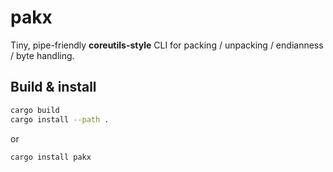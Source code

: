 # pakx

Tiny, pipe-friendly **coreutils-style** CLI for packing / unpacking / endianness
/ byte handling.


## Build & install

```bash
cargo build
cargo install --path .
```

or 

```bash
cargo install pakx
```